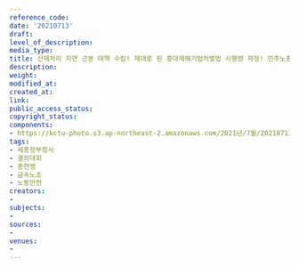 ```yaml
---
reference_code: 
date: '20210713'
draft: 
level_of_description: 
media_type: 
title: 산재처리 지연 근본 대책 수립! 제대로 된 중대재해기업처벌법 시행령 제정! 민주노총 결의대회
description: 
weight: 
modified_at: 
created_at: 
link: 
public_access_status: 
copyright_status: 
components:
- https://kctu-photo.s3.ap-northeast-2.amazonaws.com/2021년/7월/20210713-산재처리+지연+근본+대책+수립!+제대로+된+중대재해기업처벌법+시행령+제정!+민주노총+결의대회_세종정부청사_결의대회_총연맹_금속노조_노동안전/_5D41075.jpg
tags:
- 세종정부청사
- 결의대회
- 총연맹
- 금속노조
- 노동안전
creators:
- 
subjects:
- 
sources:
- 
venues:
- 
---
```

